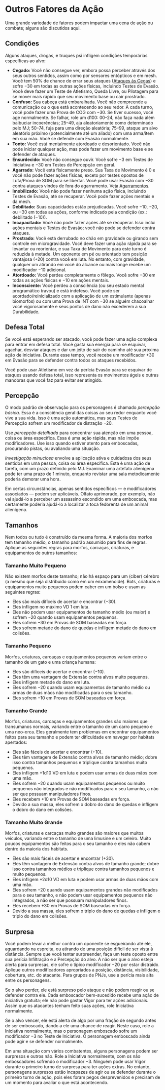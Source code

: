 # Outros Fatores da Ação

Uma grande variedade de fatores podem impactar uma cena de ação ou combate; alguns são discutidos aqui.

## Condições

Alguns ataques, drogas, e truques psi infligem condições temporárias específicas ao alvo:

- **Cegado:** Você não consegue ver, embora possa perceber através dos seus outros sentidos, assim como por sensores entópticos e em mesh. Você tem 50% de chance de errar seus ataques ([Ataques às Cegas](15-special-attacks.md#blind-attacks)) e sofre −30 em todas as outras ações físicas, incluindo Testes de Evasão. Você deve fazer um Teste de Atletismo, Queda Livre, ou Pilotagem para se mover mais rápido que seu movimento base ou cair prostrado.
- **Confuso:** Sua cabeça está embaralhada. Você não compreende a comunicação ou o que está acontecendo ao seu redor. A cada turno, você pode fazer uma Prova de COG com −30. Se tiver sucesso, você age normalmente. Se falhar, role um d100: 00–24, não faça nada além balbuciar incoerências; 25–49, aja aleatoriamente como determinado pelo MJ; 50–74, fuja para uma direção aleatória; 75–99, ataque um alvo aleatório próximo (potencialmente até um aliado) com uma arma/item em sua mão. Você se defende com Evasão normalmente.
- **Tonto:** Você está mentalmente atordoado e desorientado. Você não pode iniciar qualquer ação, mas pode fazer um movimento base e se defender de ataques.
- **Ensurdecido:** Você não consegue ouvir. Você sofre −3 em Testes de Iniciativa e −30 em Testes de Percepção em geral.
- **Agarrado:** Você está fisicamente preso. Sua Taxa de Movimento é 0 e você não pode fazer ações físicas, exceto por testes opostos de Luta/Prova de SOM para se libertar. Você pode usar Evasão com −30 contra ataques vindos de fora do agarramento. Veja [Agarramentos](02-melee-combat.md#grappling).
- **Imobilizado:** Você não pode fazer nenhuma ação física, incluindo Testes de Evasão, até se recuperar. Você pode fazer ações mentais e da mesh.
- **Debilitado:** Suas capacidades estão prejudicadas. Você sofre −10, −20, ou −30 em todas as ações, conforme indicado pela condição (ex.: debilitado (−10)).
- **Incapacitado:** Você não pode fazer ações até se recuperar. Isso inclui ações mentais e Testes de Evasão; você não pode se defender contra ataques.
- **Prostrado:** Você está derrubado no chão em gravidade ou girando sem controle em microgravidade. Você deve fazer uma ação rápida para se levantar ou reorientar, e sua Taxa de Movimento para este turno é reduzida à metade. Um oponente em pé ou orientado tem posição vantajosa (+20) contra você em luta. No entanto, com gravidade, qualquer um atirando em você do alcance ou mais longe recebe um modificador −10 adicional.
- **Atordoado:** Você perdeu completamente o fôlego. Você sofre −30 em todas as ações físicas e −10 em ações mentais.
- **Inconsciente:** Você perdeu a consciência (ou seu estado mental programático travou) e está indefeso. Você pode ser acordado/reinicializado com a aplicação de um estimulante (apenas biomorfos) ou com uma Prova de INT com −30 se alguém chacoalhar você vigorosamente e seus pontos de dano não excederem a sua Durabilidade.

## Defesa Total

Se você está esperando ser atacado, você pode fazer uma ação complexa para entrar em defesa total. Você gasta sua energia para se esquivar, agachar, desviar ataques e dar um jeito de sair do caminho até sua próxima ação de iniciativa. Durante esse tempo, você recebe um modificador +30 em Evasão para se defender contra todos os ataques recebidos.

Você pode usar Atletismo em vez da perícia Evasão para se esquivar de ataques usando defesa total, isso representa os movimentos ágeis e outras manobras que você faz para evitar ser atingido.

## Percepção

O modo padrão de observação para os personagens é chamado _percepção básica_. Essa é a consciência geral das coisas ao seu redor enquanto você vive a sua vida. Isso é uma ação automática, mas seus Testes de Percepção sofrem um modificador de distração −20.

Use _percepção detalhada_ para concentrar sua atenção em uma pessoa, coisa ou área específica. Essa é uma ação rápida, mas não impõe modificadores. Use isso quando estiver atento para emboscadas, procurando pistas, ou avaliando uma situação.

_Investigação minuciosa_ envolve a aplicação ativa e cuidadosa dos seus sentidos em uma pessoa, coisa ou área específica. Esta é uma ação de tarefa, com um prazo definido pelo MJ. Examinar uma artefato alienígena pode ter uma prazo de 1 minuto, enquanto revistar uma sala metodicamente poderia demorar uma hora.

Em certas circunstâncias, apenas sentidos específicos — e modificadores associados — podem ser aplicáveis. Olfato aprimorado, por exemplo, não vai ajudá-lo a perceber um assassino escondido em uma emboscada, mas certamente poderia ajudá-lo a localizar a toca fedorenta de um animal alienígena.

## Tamanhos

Nem todos ou tudo é construído da mesma forma. A maioria dos morfos tem tamanho médio, o tamanho padrão assumido para fins de regras. Aplique as seguintes regras para morfos, carcaças, criaturas, e equipamentos de outros tamanhos:

### Tamanho Muito Pequeno

Não existem morfos deste tamanho; não há espaço para um (ciber) cérebro (a mesmo que seja distribuído como em um enxamenoide). Bots, criaturas e equipamentos muito pequenos podem caber em um bolso e usam as seguintes regras:

- Eles são mais difíceis de acertar e encontrar (−30).
- Eles infligem no máximo VD 1 em luta.
- Eles não podem usar equipamentos de tamanho médio (ou maior) e sofrem −20 quando usam equipamentos pequenos.
- Eles sofrem −30 em Provas de SOM baseadas em força.
- Eles sofrem metade do dano de quedas e infligem metade do dano em colisões.

### Tamanho Pequeno

Morfos, criaturas, carcaças e equipamentos pequenos variam entre o tamanho de um gato e uma criança humana:

- Eles são difíceis de acertar e encontrar (−10).
- Eles têm uma vantagem de Extensão contra alvos muito pequenos.
- Eles infligem metade do dano em luta.
- Eles sofrem −20 quando usam equipamentos de tamanho médio ou armas de duas mãos não modificadas para o seu tamanho.
- Eles sofrem −10 em Provas de SOM baseadas em força.

### Tamanho Grande

Morfos, criaturas, carcaças e equipamentos grandes são maiores que transumanos normais, variando entre o tamanho de um carro pequeno e uma neo-orca. Eles geralmente tem problemas em encontrar equipamentos feitos para seu tamanho e podem ter dificuldade em navegar por habitats apertados:

- Eles são fáceis de acertar e encontrar (+10).
- Eles têm vantagem de Extensão contra alvos de tamanho médio; dobre isso contra tamanhos pequenos e triplique contra tamanhos muito pequenos.
- Eles infligem +1d10&nbsp;VD em luta e podem usar armas de duas mãos com uma mão.
- Eles sofrem −20 quando usam equipamentos pequenos ou muito pequenos não integrados e não modificados para o seu tamanho, a não ser que possuam manipuladores finos.
- Eles recebem +10 em Provas de SOM baseadas em força.
- Devido a sua massa, eles sofrem o dobro do dano de quedas e infligem o dobro do dano em colisões.

### Tamanho Muito Grande

Morfos, criaturas e carcaças muito grandes são maiores que muitos veículos, variando entre o tamanho de uma limusine e um celeiro. Muito poucos equipamentos são feitos para o seu tamanho e eles não cabem dentro da maioria dos habitats.

- Eles são mais fáceis de acertar e encontrar (+30).
- Eles têm vantagem de Extensão contra alvos de tamanho grande; dobre isso contra tamanhos médios e triplique contra tamanhos pequenos e muito pequenos.
- Eles infligem +2d10&nbsp;VD em luta e podem usar armas de duas mãos com uma mão.
- Eles sofrem −20 quando usam equipamentos grandes não modificados para o seu tamanho, e não podem usar equipamentos pequenos não integrados, a não ser que possuam manipuladores finos.
- Eles recebem +30 em Provas de SOM baseadas em força.
- Devido a sua massa, eles sofrem o triplo do dano de quedas e infligem o triplo do dano em colisões.

## Surpresa

Você podem levar a melhor contra um oponente se esgueirando até ele, aguardando na espreita, ou atirando de uma posição difícil de ser vista à distância. Sempre que você tentar surpreender, faça um teste oposto entre sua perícia Infiltração e a Percepção do alvo. A não ser que o alvo esteja alerta para surpresas, ele sofre o típico modificador −20 por estar distraído. Aplique outros modificadores apropriados a posição, distância, visibilidade, cobertura, etc. do atacante. Para grupos de PNJs, use a perícia mais alta entre os personagens.

Se o alvo perder, ele está surpreso pelo ataque e não podem reagir ou se defender contra ele. Cada emboscador bem-sucedido recebe uma ação de iniciativa gratuita; ele não pode gastar Vigor para ter ações adicionais. Assim que os atacantes tenham feito suas ações, role Iniciativa normalmente.

Se o alvo vencer, ele está alerta de algo por uma fração de segundo antes de ser emboscado, dando a ele uma chance de reagir. Neste caso, role a Iniciativa normalmente, mas o personagem emboscado sofre um modificador −3 no Teste de Iniciativa. O personagem emboscado ainda pode agir e se defender normalmente.

Em uma situação com vários combatentes, alguns personagens podem ser surpresos e outros não. Role a Iniciativa normalmente, com os não emboscadores sofrendo o modificador −3. Ninguém pode usar Vigor durante o primeiro turno de surpresa para ter ações extras. No entanto, personagens surpresos estão incapazes de agir ou se defender durante o primeiro turno de ação, pois eles foram pegos desprevenidos e precisam de um momento para avaliar o que está acontecendo.

